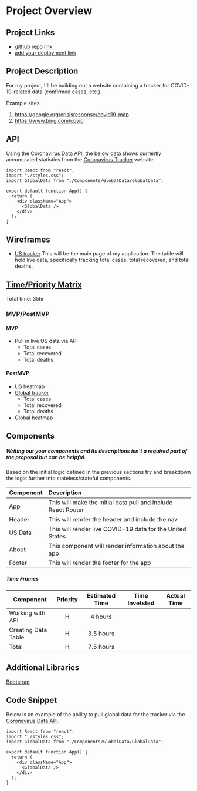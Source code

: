 # Project Overview

## Project Links

- [github repo link](https://github.com/carlynicholson/react-project)
- [add your deployment link]()

## Project Description

For my project, I'll be building out a website containing a tracker for COVID-19-related data (confirmed cases, etc.). 

Example sites:
1. https://google.org/crisisresponse/covid19-map
2. https://www.bing.com/covid


## API

Using the [Coronavirus Data API](https://thevirustracker.com/api), the below data shows currently accumulated statistics from the [Coronavirus Tracker](https://thevirustracker.com/) website. 

```
import React from "react";
import "./styles.css";
import GlobalData from "./Components/GlobalData/GlobalData";

export default function App() {
  return (
    <div className="App">
      <GlobalData />
    </div>
  );
}
```


## Wireframes

- [US tracker](https://res.cloudinary.com/df6sigxz7/image/upload/v1585277946/covid-tracker/project-worksheet/main.png)
This will be the main page of my application. The table will hold live data, specifically tracking total cases, total recovered, and total deaths. 


## [Time/Priority Matrix](https://res.cloudinary.com/df6sigxz7/image/upload/v1585278437/covid-tracker/project-worksheet/priority_matrix.png)

Total time: 35hr

### MVP/PostMVP

#### MVP 
- Pull in live US data via API
	- Total cases
	- Total recovered
	- Total deaths

#### PostMVP

- US heatmap
- [Global tracker](https://res.cloudinary.com/df6sigxz7/image/upload/v1585277946/covid-tracker/project-worksheet/global.png)
	- Total cases
	- Total recovered
	- Total deaths
- Global heatmap

## Components
##### Writing out your components and its descriptions isn't a required part of the proposal but can be helpful.

Based on the initial logic defined in the previous sections try and breakdown the logic further into stateless/stateful components. 

| Component | Description | 
| --- | :--- | 
| App | This will make the initial data pull and include React Router | 
| Header | This will render the header and include the nav | 
| US Data | This will render live COVID-19 data for the United States | 
| About | This component will render information about the app | 
| Footer | This will render the footer for the app | 

##### Time Frames

| Component | Priority | Estimated Time | Time Invetsted | Actual Time |
| --- | :---: |  :---: | :---: | :---: |
| Working with API | H | 4 hours |   |   |
| Creating Data Table | H | 3.5 hours |   |   |
| Total | H | 7.5 hours |   |   |

## Additional Libraries
 [Bootstrap](https://getbootstrap.com/docs/4.4/getting-started/introduction/)

## Code Snippet

Below is an example of the ability to pull global data for the tracker via the 
[Coronavirus Data API](https://thevirustracker.com/api).

```
import React from "react";
import "./styles.css";
import GlobalData from "./Components/GlobalData/GlobalData";

export default function App() {
  return (
    <div className="App">
      <GlobalData />
    </div>
  );
}
```
